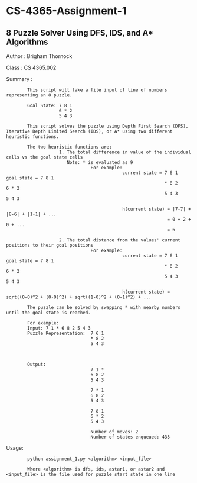 # CS-4365-Assignment-1
## 8 Puzzle Solver Using DFS, IDS, and A* Algorithms
Author :            Brigham Thornock

Class :             CS 4365.002

Summary :   

            This script will take a file input of line of numbers representing an 8 puzzle.

            Goal State: 7 8 1
                        6 * 2
                        5 4 3
            
            This script solves the puzzle using Depth First Search (DFS), Iterative Depth Limited Search (IDS), or A* using two different heuristic functions.
            
            The two heuristic functions are:
                        1. The total difference in value of the individual cells vs the goal state cells
                           Note: * is evaluated as 9
                                    For example: 
                                                current state = 7 6 1       goal state = 7 8 1
                                                                * 8 2                    6 * 2
                                                                5 4 3                    5 4 3
                                                             
                                                h(current state) = |7-7| + |8-6| + |1-1| + ...
                                                                 = 0 + 2 + 0 + ...
                                                                 = 6
                                                                 
                        2. The total distance from the values' current positions to their goal positions
                                    For example:
                                                current state = 7 6 1       goal state = 7 8 1
                                                                * 8 2                    6 * 2
                                                                5 4 3                    5 4 3
                                             
                                                h(current state) = sqrt((0-0)^2 + (0-0)^2) + sqrt((1-0)^2 + (0-1)^2) + ...
             
            The puzzle can be solved by swapping * with nearby numbers until the goal state is reached.
            
            For example:
            Input: 7 1 * 6 8 2 5 4 3
            Puzzle Representation:  7 6 1
                                    * 8 2
                                    5 4 3
            
            
            
            Output:
                                    7 1 * 
                                    6 8 2             
                                    5 4 3             
                  
                                    7 * 1             
                                    6 8 2             
                                    5 4 3             
                  
                                    7 8 1             
                                    6 * 2             
                                    5 4 3 
                                    
                                    Number of moves: 2
                                    Number of states enqueued: 433
            
Usage:      
            
            python assignment_1.py <algorithm> <input_file>
            
            Where <algorithm> is dfs, ids, astar1, or astar2 and <input_file> is the file used for puzzle start state in one line

